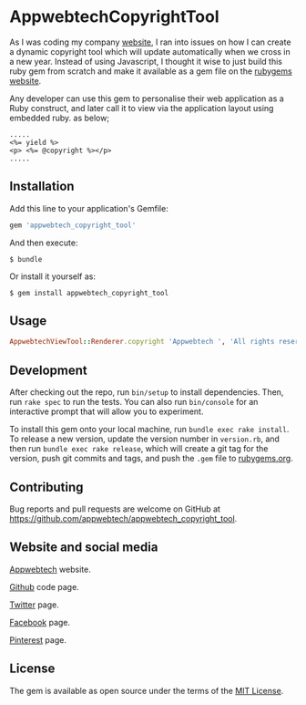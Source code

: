 # AppwebtechCopyrightTool

As I was coding my company [website](http://theappwebtech.com/), I ran into issues on how I can create a dynamic copyright tool which will update automatically when we cross in a new year. Instead of using Javascript, I thought it wise to just build this ruby gem from scratch and make it available as a gem file on the [rubygems website](https://rubygems.org/).

Any developer can use this gem to personalise their web application as a Ruby construct, and later call it to view via the application layout using embedded ruby. as below; 

```erb
.....
<%= yield %> 
<p> <%= @copyright %></p>
.....
```


## Installation

Add this line to your application's Gemfile:

```ruby
gem 'appwebtech_copyright_tool'
```

And then execute:

    $ bundle

Or install it yourself as:

    $ gem install appwebtech_copyright_tool

## Usage

```ruby
AppwebtechViewTool::Renderer.copyright 'Appwebtech ', 'All rights reserved'
```

## Development

After checking out the repo, run `bin/setup` to install dependencies. Then, run `rake spec` to run the tests. You can also run `bin/console` for an interactive prompt that will allow you to experiment.

To install this gem onto your local machine, run `bundle exec rake install`. To release a new version, update the version number in `version.rb`, and then run `bundle exec rake release`, which will create a git tag for the version, push git commits and tags, and push the `.gem` file to [rubygems.org](https://rubygems.org).

## Contributing

Bug reports and pull requests are welcome on GitHub at https://github.com/appwebtech/appwebtech_copyright_tool.

## Website and social media

[Appwebtech](http://www.theappwebtech.com/) website.

[Github](https://github.com/appwebtech) code page.

[Twitter](https://twitter.com/appwebtech) page.

[Facebook](https://www.facebook.com/theappwebtech/) page.

[Pinterest](https://it.pinterest.com/appwebtech/) page.



## License


The gem is available as open source under the terms of the [MIT License](https://opensource.org/licenses/MIT).
